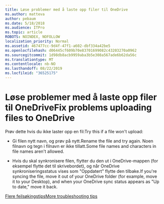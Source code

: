 ```yaml
---
title: Løse problemer med å laste opp filer til OneDrive
ms.author: matteva
author: pebaum
ms.date: 5/18/2018
ms.audience: ITPro
ms.topic: article
ROBOTS: NOINDEX, NOFOLLOW
localization_priority: Normal
ms.assetid: 467477cc-9d4f-47f1-a602-dbf334a42be5
ms.openlocfilehash: d06445cf609b70e83701699082c43203270a0962
ms.sourcegitcommit: 1d98db8acb9959aba3b5e308a567ade6b62da56c
ms.translationtype: MT
ms.contentlocale: nb-NO
ms.lasthandoff: 08/22/2019
ms.locfileid: "36525175"
---
```

# <a name="fix-problems-uploading-files-to-onedrive"></a><span data-ttu-id="85778-102">Løse problemer med å laste opp filer til OneDrive</span><span class="sxs-lookup"><span data-stu-id="85778-102">Fix problems uploading files to OneDrive</span></span>

<span data-ttu-id="85778-103">Prøv dette hvis du ikke laster opp en fil:</span><span class="sxs-lookup"><span data-stu-id="85778-103">Try this if a file won't upload:</span></span>
  
- <span data-ttu-id="85778-104">Gi filen nytt navn, og prøv på nytt.</span><span class="sxs-lookup"><span data-stu-id="85778-104">Rename the file and try again.</span></span> <span data-ttu-id="85778-105">Noen filnavn og tegn i filnavn er ikke tillatt.</span><span class="sxs-lookup"><span data-stu-id="85778-105">Some file names and characters in file names aren't allowed.</span></span> 
    
- <span data-ttu-id="85778-106">Hvis du skal synkronisere filen, flytter du den ut i OneDrive-mappen (for eksempel flytte det til skrivebordet), og når OneDrive synkroniseringsstatus vises som "Oppdatert" flytte den tilbake.</span><span class="sxs-lookup"><span data-stu-id="85778-106">If you're syncing the file, move it out of your OneDrive folder (for example, move it to your Desktop), and when your OneDrive sync status appears as "Up to date," move it back.</span></span> 
    
[<span data-ttu-id="85778-107">Flere feilsøkingstips</span><span class="sxs-lookup"><span data-stu-id="85778-107">More troubleshooting tips</span></span>](https://go.microsoft.com/fwlink/?linkid=873155)
  

